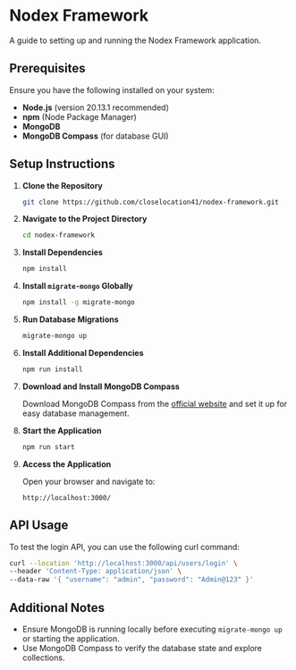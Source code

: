 # Nodex Framework

A guide to setting up and running the Nodex Framework application.

## Prerequisites

Ensure you have the following installed on your system:

- **Node.js** (version 20.13.1 recommended)
- **npm** (Node Package Manager)
- **MongoDB**
- **MongoDB Compass** (for database GUI)

## Setup Instructions

1. **Clone the Repository**

   ```bash
   git clone https://github.com/closelocation41/nodex-framework.git
   ```

2. **Navigate to the Project Directory**

   ```bash
   cd nodex-framework
   ```

3. **Install Dependencies**

   ```bash
   npm install
   ```

4. **Install `migrate-mongo` Globally**

   ```bash
   npm install -g migrate-mongo
   ```

5. **Run Database Migrations**

   ```bash
   migrate-mongo up
   ```

6. **Install Additional Dependencies**

   ```bash
   npm run install
   ```

7. **Download and Install MongoDB Compass**

   Download MongoDB Compass from the [official website](https://www.mongodb.com/try/download/compass) and set it up for easy database management.

8. **Start the Application**

   ```bash
   npm run start
   ```

9. **Access the Application**

   Open your browser and navigate to:
   
   ```
   http://localhost:3000/
   ```

## API Usage

To test the login API, you can use the following curl command:

```bash
curl --location 'http://localhost:3000/api/users/login' \
--header 'Content-Type: application/json' \
--data-raw '{ "username": "admin", "password": "Admin@123" }'
```

## Additional Notes

- Ensure MongoDB is running locally before executing `migrate-mongo up` or starting the application.
- Use MongoDB Compass to verify the database state and explore collections.

